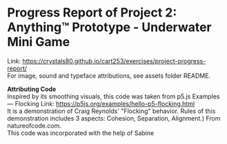 # Progress Report of Project 2: Anything™ Prototype - Underwater Mini Game

Link: https://crystals80.github.io/cart253/exercises/project-progress-report/
<br>
For image, sound and typeface attributions, see assets folder README.


<b>Attributing Code</b>
<br>
Inspired by its smoothing visuals, this code was taken from p5.js Examples — Flocking
Link: https://p5js.org/examples/hello-p5-flocking.html
<br>
It is a demonstration of Craig Reynolds' "Flocking" behavior.
Rules of this demonstration includes 3 aspects: Cohesion, Separation, Alignment.) From natureofcode.com.
<br>
This code was incorporated with the help of Sabine
